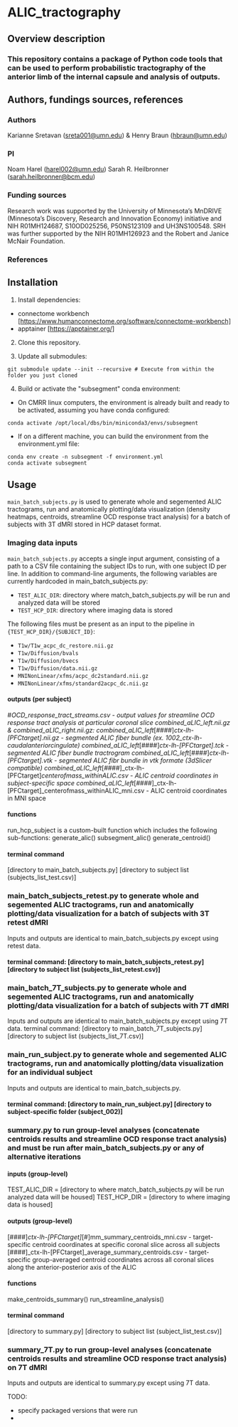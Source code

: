 # ALIC_tractography

## Overview description
### This repository contains a package of Python code tools that can be used to perform probabilistic tractography of the anterior limb of the internal capsule and analysis of outputs.

## Authors, fundings sources, references
### Authors
Karianne Sretavan (sreta001@umn.edu) & Henry Braun (hbraun@umn.edu)

### PI
Noam Harel (harel002@umn.edu)
Sarah R. Heilbronner (sarah.heilbronner@bcm.edu)

### Funding sources
Research work was supported by the University of Minnesota’s MnDRIVE (Minnesota’s Discovery, Research and Innovation Economy) initiative and NIH R01MH124687, S10OD025256, P50NS123109 and UH3NS100548. SRH was further supported by the NIH R01MH126923 and the Robert and Janice McNair Foundation.

### References


## Installation

1. Install dependencies:
* connectome workbench [https://www.humanconnectome.org/software/connectome-workbench]
* apptainer [https://apptainer.org/]

2. Clone this repository.

3. Update all submodules:
 ```
 git submodule update --init --recursive # Execute from within the folder you just cloned
 ```
4. Build or activate the "subsegment" conda environment:

  * On CMRR linux computers, the environment is already built and ready to be activated, assuming you have conda configured:
 ```
 conda activate /opt/local/dbs/bin/miniconda3/envs/subsegment
 ```
  * If on a different machine, you can build the environment from the environment.yml file:
 ```
 conda env create -n subsegment -f environment.yml
 conda activate subsegment
 ```

## Usage

`main_batch_subjects.py` is used to generate whole and segemented ALIC tractograms, run and anatomically plotting/data visualization (density heatmaps, centroids, streamline OCD response tract analysis) for a batch of subjects with 3T dMRI stored in HCP dataset format.

### Imaging data inputs
`main_batch_subjects.py` accepts a single input argument, consisting of a path to a CSV file containing the subject IDs to run, with one subject ID per line. In addition to command-line arguments, the following variables are currently hardcoded in main_batch_subjects.py:
* `TEST_ALIC_DIR`: directory where match_batch_subjects.py will be run and analyzed data will be stored
* `TEST_HCP_DIR`: directory where imaging data is stored

The following files must be present as an input to the pipeline in `{TEST_HCP_DIR}/{SUBJECT_ID}`:
* `T1w/T1w_acpc_dc_restore.nii.gz`
* `T1w/Diffusion/bvals`
* `T1w/Diffusion/bvecs`
* `T1w/Diffusion/data.nii.gz`
* `MNINonLinear/xfms/acpc_dc2standard.nii.gz`
* `MNINonLinear/xfms/standard2acpc_dc.nii.gz`

#### outputs (per subject)
#_OCD_response_tract_streams.csv - output values for streamline OCD response tract analysis at particular coronal slice
combined_aLIC_left.nii.gz &  combined_aLIC_right.nii.gz: 
combined_aLIC_left_[####]_ctx-lh-[PFCtarget].nii.gz - segmented ALIC fiber bundle (ex. 1002_ctx-lh-caudalanteriorcingulate)
combined_aLIC_left_[####]_ctx-lh-[PFCtarget].tck - segmented ALIC fiber bundle tractrogram
combined_aLIC_left_[####]_ctx-lh-[PFCtarget].vtk - segmented ALIC fibr bundle in vtk formate (3dSlicer compatible)
combined_aLIC_left_[####]_ctx-lh-[PFCtarget]_centerofmass_withinALIC.csv - ALIC centroid coordinates in subject-specific space
combined_aLIC_left_[####]_ctx-lh-[PFCtarget]_centerofmass_withinALIC_mni.csv - ALIC centroid coordinates in MNI space

#### functions
run_hcp_subject is a custom-built function which includes the following sub-functions:
generate_alic()
subsegment_alic()
generate_centroid()

#### terminal command
[directory to main_batch_subjects.py] [directory to subject list (subjects_list_test.csv)]

### main_batch_subjects_retest.py to generate whole and segemented ALIC tractograms, run and anatomically plotting/data visualization for a batch of subjects with 3T retest dMRI
Inputs and outputs are identical to main_batch_subjects.py except using retest data.
#### terminal command: [directory to main_batch_subjects_retest.py] [directory to subject list (subjects_list_retest.csv)]

### main_batch_7T_subjects.py to generate whole and segemented ALIC tractograms, run and anatomically plotting/data visualization for a batch of subjects with 7T dMRI
Inputs and outputs are identical to main_batch_subjects.py except using 7T data.
terminal command: [directory to main_batch_7T_subjects.py] [directory to subject list (subjects_list_7T.csv)]

### main_run_subject.py to generate whole and segemented ALIC tractograms, run and anatomically plotting/data visualization for an individual subject
Inputs and outputs are identical to main_batch_subjects.py.
#### terminal command: [directory to main_run_subject.py] [directory to subject-specific folder (subject_002)]

### summary.py to run group-level analyses (concatenate centroids results and streamline OCD response tract analysis) and must be run after main_batch_subjects.py or any of alternative iterations

#### inputs (group-level)
TEST_ALIC_DIR = [directory to where match_batch_subjects.py will be run analyzed data will be housed]
TEST_HCP_DIR = [directory to where imaging data is housed]

#### outputs (group-level)
[####]_ctx-lh-[PFCtarget]_[#]mm_summary_centroids_mni.csv - target-specific centroid coordinates at specific coronal slice across all subjects
[####]_ctx-lh-[PFCtarget]_average_summary_centroids.csv - target-specific group-averaged centroid coordinates across all coronal slices along the anterior-posterior axis of the ALIC

#### functions
make_centroids_summary()
run_streamline_analysis()

#### terminal command
[directory to summary.py] [directory to subject list (subject_list_test.csv)]

### summary_7T.py to run group-level analyses (concatenate centroids results and streamline OCD response tract analysis) on 7T dMRI
Inputs and outputs are identical to summary.py except using 7T data.

TODO: 
- specify packaged versions that were run
-
